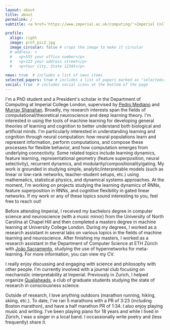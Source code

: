 ```yaml
---
layout: about
title: about
permalink: /
subtitle: <a href='https://www.imperial.ac.uk/computing/'>Imperial College London, Department of Computing</a> #<a href='#'>Affiliations</a>. Address. Contacts. Moto. Etc.

profile:
  align: right
  image: prof_pic2.jpg
  image_circular: false # crops the image to make it circular
  # address: >
  #   <p>555 your office number</p>
  #   <p>123 your address street</p>
  #   <p>Your City, State 12345</p>

news: true  # includes a list of news items
selected_papers: true # includes a list of papers marked as "selected={true}"
social: true  # includes social icons at the bottom of the page
---
```


<!-- I was born and raised in Columbus, Ohio. After enough time in the midwest, I did a bachelors degree in computer science and neuroscience (with a music minor) at the University of North Carolina at Chapel Hill. Deciding I wanted to pursue the field of AI more directly, I went on to do a masters degree in machine learning at University College London. During both degrees, I worked as a research assistant in several labs on various topics in the fields of machine learning and neuroscience. After finishing my masters, I worked as a research assistant at ETH Zurich for a year, studying the use of hypernetworks for meta-learning.  -->

I'm a PhD student and a President's scholar in the Department of Computing at Imperial College London, supervised by <a href='https://pmediano.gitlab.io/'>Pedro Mediano</a> and <a href='https://www.doc.ic.ac.uk/~mpsha/index.html'>Murray Shanahan</a>. Broadly, my research interests span the fields of computational/theoretical neuroscience and deep learning theory. I'm interested in using the tools of machine learning for developing general theories of learning and cognition to better understand both biological and artificial minds. I'm particularly interested in understanding learning and cognition through neural computation: how neural populations learn and represent information, perform computations, and compose these processes for flexible behavior, and how computation emerges from underlying connectivity. Some related topics include learning dynamics, feature learning, representational geometry (feature superposition, neural selectivity), recurrent dynamics, and modularity/compositionality/gating. My work is grounded in studying simple, analytic/interpretable models (such as linear or low-rank networks, teacher-student setups, etc.) using mathematics, statistical physics, and dynamical systems approaches. At the moment, I'm working on projects studying the learning dynamics of RNNs, feature superposition in RNNs, and cognitive flexibility in gated linear networks. If my work or any of these topics sound interesting to you, feel free to reach out!

<!-- I'm particularly interested in how information is learned, represented, computed, and routed in neural populations for flexible behavior, by studying phenomena such as learning dynamics, feature learning, mixed selectivity/feature superposition, neural dynamics, and gating. My work is grounded in studying simple, interpretable models (such as linear networks) using mathematics, statistical physics, and dynamical systems approaches. At the moment, I'm working on projects studying the learning dynamics of linear RNNs, feature superposition in RNNs, and cognitive flexibility in gated linear networks. If my work or any of these topics sound interesting to you, feel free to reach out! -->

<!-- At the moment I'm working on projects related to how contextual specialization and gating arises in linear gated networks, and learning dynamics in RNNs that give rise to dynamical motifs such as recurrent-layer attractors. -->
<!-- At the moment, I'm working on  -->
<!-- At the moment, I'm working on ___. If any of these topics sounds of interest to you, feel free to reach out! -->
<!-- Some topics include how information is represented and processed in distributed population codes (mixed selectivity, modularity, superposition, neural dynamics), and how this relates to cognitive phenomenon underlying the ability to learn and generalize across many tasks (cognitive control, abstraction, reasoning, compositionality, meta-learning, continual learning). -->

Before attending Imperial, I received my bachelors degree in computer science and neuroscience (with a music minor) from the University of North Carolina at Chapel Hill and then completed a masters degree in machine learning at University College London. During my degrees, I worked as a research assistant in several labs on various topics in the fields of machine learning and neuroscience. After finishing my masters, I worked as a research assistant in the Department of Computer Science at ETH Zürich with <a href='https://www.joaosacramento.com/'>João Sacramento</a>, studying the use of hypernetworks for meta-learning. For more information, you can view my CV.

I really enjoy discussing and engaging with science and philosophy with other people. I'm currently involved with a journal club focusing on mechanistic interpretability at Imperial. Previously in Zurich, I helped organize <a href='https://qualiaheads.github.io/blog/'>Qualiaheads</a>, a club of graduate students studying the state of research in consciousness science.

Outside of research, I love anything outdoors (marathon running, hiking, skiing, etc.). To date, I've ran 5 marathons with a PR of 3:23 (including Boston marathon), and have a half marathon PR of 1:34. I also enjoy playing music and writing. I've been playing piano for 18 years and while I lived in Zürich, I was a singer in a local band. I occassionally write poetry and (less frequently) share it.

<!-- Write your biography here. Tell the world about yourself. Link to your favorite [subreddit](http://reddit.com). You can put a picture in, too. The code is already in, just name your picture `prof_pic.jpg` and put it in the `img/` folder.

Put your address / P.O. box / other info right below your picture. You can also disable any these elements by editing `profile` property of the YAML header of your `_pages/about.md`. Edit `_bibliography/papers.bib` and Jekyll will render your [publications page](/al-folio/publications/) automatically.

Link to your social media connections, too. This theme is set up to use [Font Awesome icons](http://fortawesome.github.io/Font-Awesome/) and [Academicons](https://jpswalsh.github.io/academicons/), like the ones below. Add your Facebook, Twitter, LinkedIn, Google Scholar, or just disable all of them. -->
